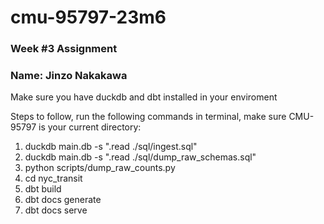# cmu-95797-23m6

### Week #3 Assignment
### Name: Jinzo Nakakawa

Make sure you have duckdb and dbt installed in your enviroment

Steps to follow, run the following commands in terminal, make sure CMU-95797 is your current directory:

1. duckdb main.db -s ".read ./sql/ingest.sql"
2. duckdb main.db -s ".read ./sql/dump_raw_schemas.sql"
3. python scripts/dump_raw_counts.py
4. cd nyc_transit
5. dbt build
6. dbt docs generate
7. dbt docs serve 
